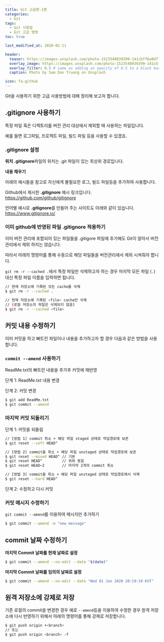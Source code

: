 ```yaml
---
title: Git 고급편-1편
categories: 
  - Git
tags: 
  - Git 사용법
  - Git 고급 명령
toc: true

last_modified_at: 2020-02-11

header:
  teaser: https://images.unsplash.com/photo-1523540939399-141cbff6a8d7?ixlib=rb-1.2.1&ixid=eyJhcHBfaWQiOjEyMDd9&auto=format&fit=crop&w=256&q=40
  overlay_image: https://images.unsplash.com/photo-1523540939399-141cbff6a8d7?ixlib=rb-1.2.1&ixid=eyJhcHBfaWQiOjEyMDd9&auto=format&fit=crop&w=1024&q=80
  overlay_filter: 0.5 # same as adding an opacity of 0.5 to a black background
  caption: Photo by Sam Dan Truong on Unsplash

icon: fa-github
---
```


Git을 사용하기 위한 고급 사용방법에 대해 정리해 보고자 합니다.

## .gitignore 사용하기

특정 파일 혹은 디렉토리를 버전 관리 대상에서 제외할 때 사용하는 파일입니다.

예를 들면 로그파일, 프로젝트 파일, 빌드 파일 등을 사용할 수 있겠죠.

### .gitignore 설정

**위치**
**.gitignore**파일의 위치는 .git 파일이 있는 최상위 경로입니다.

**내용 채우기**

아래의 예시들을 참고로 자신에게 불필요한 로그, 빌드 파일등을 추가하여 사용합니다.
 
Github에서 제시한 **.gitignore** 예시 링크입니다.  
<https://github.com/github/gitignore>

언어별 예시로 **.gitignore**를 만들어 주는 사이트도 아래와 같이 있습니다.  
<https://www.gitignore.io/>


### 이미 github에 반영된 파일 .gitignore 적용하기

이미 버전 관리에 포함되어 있는 파일들을 .gitigore 파일에 추가해도 Git이 알아서 버전 관리에서 제외 하지는 않습니다.

따라서 아래의 명령어를 통해 수동으로 해당 파일들을 버전관리에서 제외 시켜줘야 합니다.

`git rm -r --cached .`에서 특정 파일만 삭제하고자 하는 경우 마지막 모든 파일 (`.`) 대신 특정 파일 이름을 입력하면 됩니다.

```bash
// 현재 저장소에 기록된 모든 cache를 삭제
$ git rm -r --cached .

// 현재 저장소에 기록된 <file> cache만 삭제
// (로컬 저장소의 파일은 삭제되지 않음)
$ git rm -r --cached <file>
```


## 커밋 내용 수정하기

이미 커밋을 하고 빠트린 파일이나 내용을 추가하고자 할 경우 다음과 같은 방법을 사용합니다.

### `commit --amend` 사용하기

ReadMe.txt의 빠트린 내용을 추가후 커밋에 재반영

단계 1: ReadMe.txt 내용 변경

단계 2: 커밋 변경
```bash
$ git add ReadMe.txt
$ git commit --amend
```

### 마지막 커밋 되돌리기

단계 1: 커밋을 되돌림

```bash
// [방법 1] commit 취소 + 해당 파일 staged 상태로 작업경로에 보존
$ git reset --soft HEAD^

// [방법 2] commit을 취소 + 해당 파일 unstaged 상태로 작업경로에 보존
$ git reset --mixed HEAD^ // 기본
$ git reset HEAD^         // 위와 동일
$ git reset HEAD~2        // 마지막 2개의 commit 취소

// [방법 3] commit을 취소 + 해당 파일 unstaged 상태로 작업경로에서 삭제
$ git reset --hard HEAD^
```

단계 2: 수정하고 다시 커밋

### 커밋 메시지 수정하기

`git commit --amend`를 이용하여 메시지만 추가하기

```bash
$ git commit --amend -m "new message"
```

## commit 날짜 수정하기

**마지막 Commit 날짜를 현재 날짜로 설정**

```bash
$ git commit --amend --no-edit --date "$(date)"
```
    
**마지막 Commit 날짜를 임의의 날짜로 설정**
    
```bash
$ git commit --amend --no-edit --date "Wed 01 Jan 2020 20:19:19 KST"
```
  
## 원격 저장소에 강제로 저장

기존 로컬의 commit을 변경한 경우 예로 `--amend`등을 이용하여 수정한 경우 원격 저장소에 다시 반영하기 위해서 아래의 명령어를 통해 강제로 저장합니다.

```bash
$ git push origin +<branch>
// 또는
$ git push origin <branch> -f
```